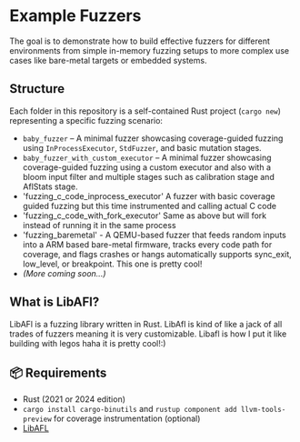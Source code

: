 # Example Fuzzers

The goal is to demonstrate how to build effective fuzzers for different environments from simple in-memory fuzzing setups to more complex use cases like bare-metal targets or embedded systems.

## Structure

Each folder in this repository is a self-contained Rust project (`cargo new`) representing a specific fuzzing scenario:

- `baby_fuzzer` – A minimal fuzzer showcasing coverage-guided fuzzing using `InProcessExecutor`, `StdFuzzer`, and basic mutation stages.
- `baby_fuzzer_with_custom_executor` – A minimal fuzzer showcasing coverage-guided fuzzing using a custom executor and also with a bloom input filter and multiple stages such as calibration stage and AflStats stage.
- 'fuzzing_c_code_inprocess_executor' A fuzzer with basic coverage guided fuzzing but this time instrumented and calling actual C code
- 'fuzzing_c_code_with_fork_executor' Same as above but will fork instead of running it in the same process
- 'fuzzing_baremetal' - A QEMU-based fuzzer that feeds random inputs into a ARM based bare-metal firmware, tracks every code path for coverage, and flags crashes or hangs automatically
supports sync_exit, low_level, or breakpoint. This one is pretty cool!
- *(More coming soon...)*

## What is LibAFl?
LibAFl is a fuzzing library written in Rust. LibAfl is kind of like a jack of all trades of fuzzers meaning it is very customizable. Libafl is how I put it like building with legos haha it is pretty cool!:)

## 📦 Requirements

- Rust (2021 or 2024 edition)
- `cargo install cargo-binutils` and `rustup component add llvm-tools-preview` for coverage instrumentation (optional)
- [LibAFL](https://crates.io/crates/libafl)
